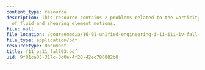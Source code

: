 ```yaml
---
content_type: resource
description: This resource contains 2 problems related to the vorticity, strain rate
  of fluid and shearing element motions.
file: null
file_location: /coursemedia/16-01-unified-engineering-i-ii-iii-iv-fall-2005-spring-2006/9f01ca03317c3d0e4f2042ec786882b8_f11_ps11_fall03.pdf
file_type: application/pdf
resourcetype: Document
title: f11_ps11_fall03.pdf
uid: 9f01ca03-317c-3d0e-4f20-42ec786882b8
---
```

